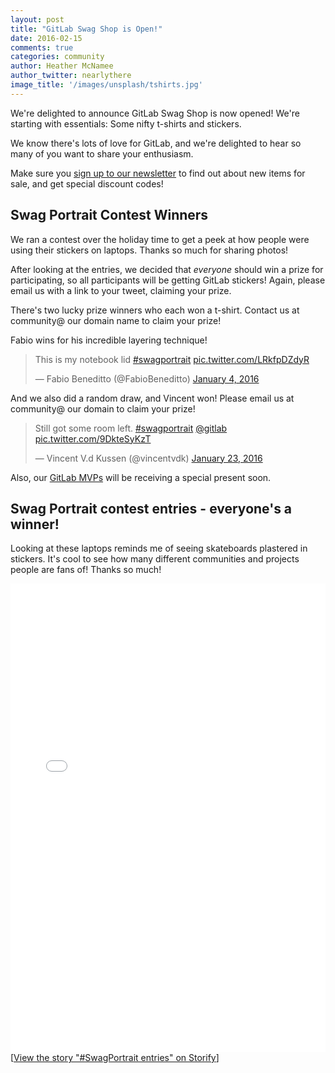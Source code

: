 ```yaml
---
layout: post
title: "GitLab Swag Shop is Open!"
date: 2016-02-15
comments: true
categories: community
author: Heather McNamee
author_twitter: nearlythere
image_title: '/images/unsplash/tshirts.jpg'
---
```


We're delighted to announce GitLab Swag Shop is now opened!
We're starting with essentials: Some nifty t-shirts and stickers.

<!-- more -->

We know there's lots of love for GitLab, and we're delighted to hear
so many of you want to share your enthusiasm.

Make sure you [sign up to our newsletter](https://about.gitlab.com/contact/#newsletter) 
to find out about new items for sale, and get special discount codes! 

## Swag Portrait Contest Winners

We ran a contest over the holiday time to get a peek at how people
were using their stickers on laptops. 
Thanks so much for sharing photos!

After looking at the entries, we decided that *everyone* should win a
prize for participating, so all participants will be getting GitLab stickers!
Again, please email us with a link to your tweet, claiming your prize. 

There's two lucky prize winners who each won a t-shirt. 
Contact us at community@ our domain name to claim your prize! 

Fabio wins for his incredible layering technique! 

<blockquote class="twitter-tweet" data-lang="en"><p lang="en" dir="ltr">This is my notebook lid <a href="https://twitter.com/hashtag/swagportrait?src=hash">#swagportrait</a> <a href="https://t.co/LRkfpDZdyR">pic.twitter.com/LRkfpDZdyR</a></p>&mdash; Fabio Beneditto (@FabioBeneditto) <a href="https://twitter.com/FabioBeneditto/status/684023062065475584">January 4, 2016</a></blockquote>
<script async src="//platform.twitter.com/widgets.js" charset="utf-8"></script>

And we also did a random draw, and Vincent won! 
Please email us at community@ our domain to claim your prize! 

<blockquote class="twitter-tweet" data-lang="en"><p lang="en" dir="ltr">Still got some room left. <a href="https://twitter.com/hashtag/swagportrait?src=hash">#swagportrait</a> <a href="https://twitter.com/gitlab">@gitlab</a> <a href="https://t.co/9DkteSyKzT">pic.twitter.com/9DkteSyKzT</a></p>&mdash; Vincent V.d Kussen (@vincentvdk) <a href="https://twitter.com/vincentvdk/status/690879663183380480">January 23, 2016</a></blockquote>
<script async src="//platform.twitter.com/widgets.js" charset="utf-8"></script>

Also, our [GitLab MVPs](https://about.gitlab.com/mvp/) will be receiving a special present soon. 

## Swag Portrait contest entries - everyone's a winner!

Looking at these laptops reminds me of seeing skateboards plastered in stickers.
It's cool to see how many different communities and projects people
are fans of! Thanks so much!

<div class="storify"><iframe src="//storify.com/nearlythere/swag-portraits/embed?border=false" width="100%" height="750" frameborder="no" allowtransparency="true"></iframe><script src="//storify.com/nearlythere/swag-portraits.js?border=false"></script><noscript>[<a href="//storify.com/nearlythere/swag-portraits" target="_blank">View the story "#SwagPortrait entries" on Storify</a>]</noscript></div>
